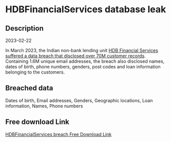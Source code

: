 # HDBFinancialServices database leak

## Description

2023-02-22

In March 2023, the Indian non-bank lending unit <a href="https://economictimes.indiatimes.com/industry/banking/finance/banking/hdb-financial-services-flags-data-breach-at-service-provider/articleshow/98483482.cms" target="_blank" rel="noopener">HDB Financial Services suffered a data breach that disclosed over 70M customer records</a>. Containing 1.6M unique email addresses, the breach also disclosed names, dates of birth, phone numbers, genders, post codes and loan information belonging to the customers.

## Breached data

Dates of birth, Email addresses, Genders, Geographic locations, Loan information, Names, Phone numbers

## Free download Link

[HDBFinancialServices breach Free Download Link](https://link-to.net/1229997/712.0983348725108/dynamic/?r=aHR0cHM6Ly93d3cubWVkaWFmaXJlLmNvbS92aWV3L0FTendaUTBBSlVMU0ZrOC9oZGJmcy5jb20vZmlsZQ==)